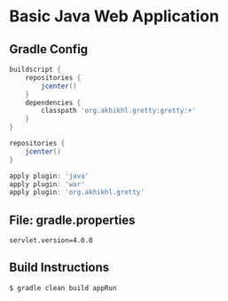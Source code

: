 Basic Java Web Application
=====================================

## Gradle Config

```groovy
buildscript {
    repositories {
        jcenter()
    }
    dependencies {
        classpath 'org.akhikhl.gretty:gretty:+'
    }
}

repositories {
    jcenter()
}

apply plugin: 'java'
apply plugin: 'war'
apply plugin: 'org.akhikhl.gretty'
```

## File: gradle.properties

```
servlet.version=4.0.0
```

## Build Instructions

```bash
$ gradle clean build appRun
```

